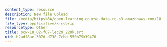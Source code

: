 ```yaml
---
content_type: resource
description: New file Upload
file: /media/https%3A/open-learning-course-data-rc.s3.amazonaws.com/18-02sc-multivariable-calculus-fall-2010/b2adf8ae307dd7387cbd550b79b39470_ocw-18_02-f07-lec29_220k.srt
file_type: application/x-subrip
resourcetype: Other
title: ocw-18_02-f07-lec29_220k.srt
uid: b2adf8ae-307d-d738-7cbd-550b79b39470
---
```

